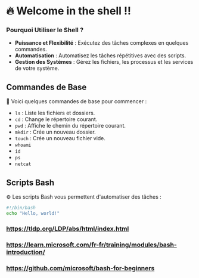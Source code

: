 # 🔥 Welcome in the shell !!

### Pourquoi Utiliser le Shell ?

- **Puissance et Flexibilité** : Exécutez des tâches complexes en quelques commandes.
- **Automatisation** : Automatisez les tâches répétitives avec des scripts.
- **Gestion des Systèmes** : Gérez les fichiers, les processus et les services de votre système.

## Commandes de Base

🤖 Voici quelques commandes de base pour commencer :

- `ls` : Liste les fichiers et dossiers.
- `cd` : Change le répertoire courant.
- `pwd` : Affiche le chemin du répertoire courant.
- `mkdir` : Crée un nouveau dossier.
- `touch` : Crée un nouveau fichier vide.
- `whoami`
- `id`
- `ps`
- `netcat`

## Scripts Bash

⚙️ Les scripts Bash vous permettent d'automatiser des tâches :

```bash
#!/bin/bash
echo "Hello, world!"
```

### https://tldp.org/LDP/abs/html/index.html
### https://learn.microsoft.com/fr-fr/training/modules/bash-introduction/
### https://github.com/microsoft/bash-for-beginners